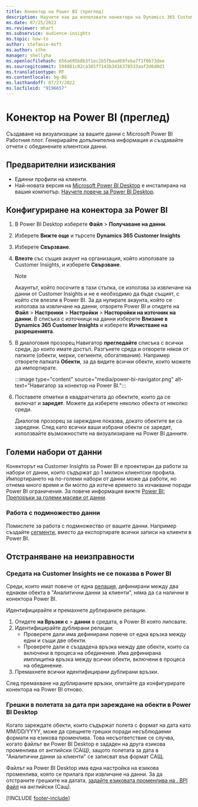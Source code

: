 ```yaml
---
title: Конектор на Power BI (преглед)
description: Научете как да използвате конектора на Dynamics 365 Customer Insights в Power BI.
ms.date: 07/25/2022
ms.reviewer: mhart
ms.subservice: audience-insights
ms.topic: how-to
author: stefanie-msft
ms.author: sthe
manager: shellyha
ms.openlocfilehash: 656a695b8b3f1ec2b5fbaad69feba7f1f0b73dee
ms.sourcegitcommit: 594081c82ca385f7143b3416378533aaf2d6d0d3
ms.translationtype: MT
ms.contentlocale: bg-BG
ms.lasthandoff: 07/27/2022
ms.locfileid: "9196657"
---
```

# <a name="power-bi-connector-preview"></a>Конектор на Power BI (преглед)

Създаване на визуализации за вашите данни с Microsoft Power BI Работния плот. Генерирайте допълнителна информация и създавайте отчети с обединените клиентски данни.

## <a name="prerequisites"></a>Предварителни изисквания

- Единни профили на клиенти.
- Най-новата версия на [Microsoft Power BI Desktop](https://powerbi.microsoft.com/desktop/) е инсталирана на вашия компютър. [Научете повече за Power BI Desktop](/power-bi/desktop-what-is-desktop).

## <a name="configure-the-connector-for-power-bi"></a>Конфигуриране на конектора за Power BI

1. В Power BI Desktop изберете **Файл** > **Получаване на данни**.

1. Изберете **Вижте още** и търсете **Dynamics 365 Customer Insights**

1. Изберете **Свързване**.

1. **Влезте** със същия акаунт на организация, който използвате за Customer Insights, и изберете **Свързване**.
   > [!NOTE]
   > Акаунтът, който посочите в тази стъпка, се използва за извличане на данни от Customer Insights и не е необходимо да бъде същият, с който сте влезли в Power BI. За да нулирате акаунта, който се използва за извличане на данни, отворете Power BI и отидете на **Файл** > **Настроики** > **Настройки** > **Насторойки на източник на данни**. В списъка с източници на данни изберете **Влизане в Dynamics 365 Customer Insights** и изберете **Изчистване на разрешенията**.  

1. В диалоговия прозорец Навигатор **прегледайте** списъка с всички среди, до които имате достъп. Разгънете среда и отворете някоя от папките (обекти, мерки, сегменти, обогатявания). Например отворете папката **Обекти**, за да видите всички обекти, които можете да импортирате.

   :::image type="content" source="media/power-bi-navigator.png" alt-text="Навигатор за конектор на Power BI.":::

1. Поставете отметки в квадратчетата до обектите, които да се включат и **заредят**. Можете да изберете няколко обекта от няколко среди.

   Диалогов прозорец за зареждане показва, докато обектите ви са заредени. След като всички ваши избрани обекти се заредят, използвайте възможностите на визуализиране на Power BI данните.

## <a name="large-data-sets"></a>Големи набори от данни

Конекторът на Customer Insights за Power BI е проектиран да работи за набори от данни, които съдържат до 1 милион клиентски профила. Импортирането на по-големи набори от данни може да работи, но отнема много време и би могло да изтече времето за изчакване поради Power BI ограничения. За повече информация вижте [Power BI: Препоръки за големи масиви от данни](/power-bi/admin/service-premium-what-is#large-datasets).

### <a name="work-with-a-subset-of-data"></a>Работа с подмножество данни

Помислете за работа с подмножество от вашите данни. Например създайте [сегменти](segments.md), вместо да експортирате всички записи на клиенти в Power BI.

## <a name="troubleshooting"></a>Отстраняване на неизправности

### <a name="customer-insights-environment-doesnt-show-in-power-bi"></a>Средата на Customer Insights не се показва в Power BI

Среди, които имат повече от една [релация](relationships.md), дефинирани между два еднакви обекта в "Аналитични данни за клиенти", няма да са налични в конектора Power BI.

Идентифицирайте и премахнете дублираните релации.

1. Отидете **на Връзки с** > **данни** в средата, в Power BI която липсвате.
1. Идентифицирайте дублирани релации:
   - Проверете дали има дефинирани повече от една връзка между едни и същи две обекти.
   - Проверете дали е създадена връзка между две обекти, които са включени в процеса на обединение. Има дефинирана имплицитна връзка между всички обекти, включени в процеса на обединение.
1. Премахнете всички идентифицирани дублирани връзки.

След премахване на дублираните връзки, опитайте да конфигурирате конектора на Power BI отново.

### <a name="errors-on-date-fields-when-loading-entities-in-power-bi-desktop"></a>Грешки в полетата за дата при зареждане на обекти в Power BI Desktop

Когато зареждате обекти, които съдържат полета с формат на дата като MM/DD/YYYY, може да срещнете грешки поради несъблюдаеми формати на езикова променлива. Това несъответствие се случва, когато файлът ви Power BI Desktop е зададен на друга езикова променлива от английски (САЩ), защото полетата за дата в "Аналитични данни за клиенти" се записват във формат САЩ.

Файлът на Power BI Desktop има една настройка на езикова променлива, която се прилага при извличане на данни. За да отстраните грешките на датата, [задайте езиковата променлива на . BPI файл](/power-bi/fundamentals/supported-languages-countries-regions#choose-the-language-or-locale-of-power-bi-desktop) на английски (Сащ).

[!INCLUDE [footer-include](includes/footer-banner.md)]
